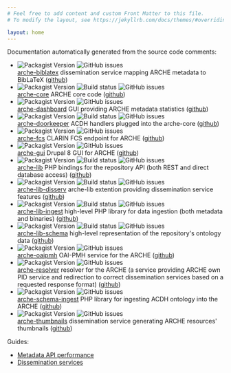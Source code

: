 ```yaml
---
# Feel free to add content and custom Front Matter to this file.
# To modify the layout, see https://jekyllrb.com/docs/themes/#overriding-theme-defaults

layout: home
---
```


Documentation automatically generated from the source code comments:

* ![Packagist Version](https://img.shields.io/packagist/v/acdh-oeaw/arche-core?include_prereleases)
  ![GitHub issues](https://img.shields.io/github/issues-raw/acdh-oeaw/arche-biblatex)  
  [arche-biblatex](devdocs/namespaces/acdhoeaw-arche-biblatex.html)
  dissemination service mapping ARCHE metadata to BibLaTeX
  ([github](https://github.com/acdh-oeaw/arche-biblatex))
* ![Packagist Version](https://img.shields.io/packagist/v/acdh-oeaw/arche-core?include_prereleases)
  ![Build status](https://github.com/acdh-oeaw/arche-core/workflows/phpunit/badge.svg?branch=master)
  ![GitHub issues](https://img.shields.io/github/issues-raw/acdh-oeaw/arche-core)  
  [arche-core](devdocs/namespaces/acdhoeaw-arche-core.html)
  ARCHE core code ([github](https://github.com/acdh-oeaw/arche-core))
* ![Packagist Version](https://img.shields.io/packagist/v/acdh-oeaw/arche-dashboard?include_prereleases)
  ![GitHub issues](https://img.shields.io/github/issues-raw/acdh-oeaw/arche-gui)  
  [arche-dashboard](devdocs/namespaces/drupal-arche-dashboard.html)
  GUI providing ARCHE metadata statistics
  ([github](https://github.com/acdh-oeaw/arche-dashboard))
* ![Packagist Version](https://img.shields.io/packagist/v/acdh-oeaw/arche-doorkeeper?include_prereleases)
  ![Build status](https://github.com/acdh-oeaw/arche-doorkeeper/workflows/phpunit/badge.svg?branch=master)
  ![GitHub issues](https://img.shields.io/github/issues-raw/acdh-oeaw/arche-doorkeeper)  
  [arche-doorkeeper](devdocs/namespaces/acdhoeaw-arche-doorkeeper.html)
  ACDH handlers plugged into the arche-core
  ([github](https://github.com/acdh-oeaw/arche-doorkeeper))
* ![Packagist Version](https://img.shields.io/packagist/v/acdh-oeaw/arche-fcs?include_prereleases)
  ![GitHub issues](https://img.shields.io/github/issues-raw/acdh-oeaw/arche-fcs)  
  [arche-fcs](devdocs/namespaces/acdhoeaw-arche-fcs.html)
  CLARIN FCS endpoint for ARCHE
  ([github](https://github.com/acdh-oeaw/arche-gui))
* ![Packagist Version](https://img.shields.io/packagist/v/acdh-oeaw/arche-gui?include_prereleases)
  ![GitHub issues](https://img.shields.io/github/issues-raw/acdh-oeaw/arche-gui)  
  [arche-gui](devdocs/namespaces/drupal-acdh-repo-gui.html)
  Drupal 8 GUI for ARCHE
  ([github](https://github.com/acdh-oeaw/arche-fcs))
* ![Packagist Version](https://img.shields.io/packagist/v/acdh-oeaw/arche-lib?include_prereleases)
  ![Build status](https://github.com/acdh-oeaw/arche-lib/workflows/phpunit/badge.svg?branch=master)
  ![GitHub issues](https://img.shields.io/github/issues-raw/acdh-oeaw/arche-lib)  
  [arche-lib](devdocs/namespaces/acdhoeaw-arche-lib.html)
  PHP bindings for the repository API (both REST and direct database access)
  ([github](https://github.com/acdh-oeaw/arche-lib))
* ![Packagist Version](https://img.shields.io/packagist/v/acdh-oeaw/arche-lib-disserv?include_prereleases)
  ![Build status](https://github.com/acdh-oeaw/arche-lib-disserv/workflows/phpunit/badge.svg?branch=master)
  ![GitHub issues](https://img.shields.io/github/issues-raw/acdh-oeaw/arche-lib-disserv)  
  [arche-lib-disserv](devdocs/namespaces/acdhoeaw-arche-lib-disserv.html)
  arche-lib extention providing dissemination service features
  ([github](https://github.com/acdh-oeaw/arche-lib-disserv))
* ![Packagist Version](https://img.shields.io/packagist/v/acdh-oeaw/arche-lib-ingest?include_prereleases)
  ![Build status](https://github.com/acdh-oeaw/arche-lib-ingest/workflows/phpunit/badge.svg?branch=master)
  ![GitHub issues](https://img.shields.io/github/issues-raw/acdh-oeaw/arche-lib-ingest)  
  [arche-lib-ingest](devdocs/namespaces/acdhoeaw-arche-lib-ingest.html)
  high-level PHP library for data ingestion (both metadata and binaries)
  ([github](https://github.com/acdh-oeaw/arche-lib-ingest))
* ![Packagist Version](https://img.shields.io/packagist/v/acdh-oeaw/arche-lib-schema?include_prereleases)
  ![Build status](https://github.com/acdh-oeaw/arche-lib-schema/workflows/phpunit/badge.svg?branch=master)
  ![GitHub issues](https://img.shields.io/github/issues-raw/acdh-oeaw/arche-lib-schema)  
  [arche-lib-schema](devdocs/namespaces/acdhoeaw-arche-lib-schema.html)
  high-level representation of the repository's ontology data
  ([github](https://github.com/acdh-oeaw/arche-lib-schema))
* ![Packagist Version](https://img.shields.io/packagist/v/acdh-oeaw/arche-oaipmh?include_prereleases)
  ![GitHub issues](https://img.shields.io/github/issues-raw/acdh-oeaw/arche-oaipmh)  
  [arche-oaipmh](devdocs/namespaces/acdhoeaw-arche-oaipmh.html)
  OAI-PMH service for the ARCHE
  ([github](https://github.com/acdh-oeaw/arche-oaipmh))
* ![Packagist Version](https://img.shields.io/packagist/v/acdh-oeaw/arche-resolver?include_prereleases)
  ![GitHub issues](https://img.shields.io/github/issues-raw/acdh-oeaw/arche-resolver)  
  [arche-resolver](devdocs/namespaces/acdhoeaw-arche-resolver.html)
  resolver for the ARCHE (a service providing ARCHE own PID service and redirection to correct dissemination services based on a requested response format)
  ([github](https://github.com/acdh-oeaw/arche-resolver))
* ![Packagist Version](https://img.shields.io/packagist/v/acdh-oeaw/arche-schema-ingest?include_prereleases)
  ![GitHub issues](https://img.shields.io/github/issues-raw/acdh-oeaw/arche-schema-ingest)  
  [arche-schema-ingest](devdocs/namespaces/acdhoeaw-arche-schemaimport.html)
  PHP library for ingesting ACDH ontology into the ARCHE
  ([github](https://github.com/acdh-oeaw/arche-schema-ingest))
* ![Packagist Version](https://img.shields.io/packagist/v/acdh-oeaw/arche-thumbnails?include_prereleases)
  ![GitHub issues](https://img.shields.io/github/issues-raw/acdh-oeaw/arche-thumbnails)  
  [arche-thumbnails](devdocs/namespaces/acdhoeaw-arche-thumbnails.html)
  dissemination service generating ARCHE resources' thumbnails
  ([github](https://github.com/acdh-oeaw/arche-thumbnails))

Guides:

* [Metadata API performance](aux/metadata_api_performance.html)
* [Dissemination services](aux/dissemination_services.html)

